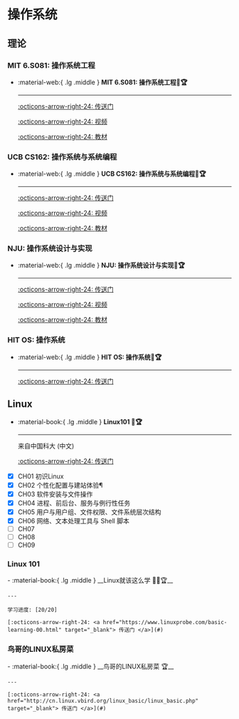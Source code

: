 # 操作系统

## 理论

### MIT 6.S081: 操作系统工程

<div class="grid cards" markdown>

-  :material-web:{ .lg .middle } __MIT 6.S081: 操作系统工程🎯🏆__

    ---

    [:octicons-arrow-right-24: <a href="https://pdos.csail.mit.edu/6.828/2021/schedule.html" target="_blank"> 传送门 </a>](#)

    [:octicons-arrow-right-24: <a href="https://www.youtube.com/watch?v=L6YqHxYHa7A" target="_blank"> 视频 </a>](#)

    [:octicons-arrow-right-24: <a href="https://pdos.csail.mit.edu/6.828/2021/xv6/book-riscv-rev2.pdf" target="_blank"> 教材 </a>](#)

</div>

### UCB CS162: 操作系统与系统编程

<div class="grid cards" markdown>

-  :material-web:{ .lg .middle } __UCB CS162: 操作系统与系统编程🎯🏆__

    ---

    [:octicons-arrow-right-24: <a href="https://cs162.org/" target="_blank"> 传送门 </a>](#)

    [:octicons-arrow-right-24: <a href="https://www.youtube.com/watch?v=YfHY0pvpRkk" target="_blank"> 视频 </a>](#)

    [:octicons-arrow-right-24: <a href="http://ospp.cs.washington.edu/" target="_blank"> 教材 </a>](#)

</div>

### NJU: 操作系统设计与实现

<div class="grid cards" markdown>

-  :material-web:{ .lg .middle } __NJU: 操作系统设计与实现🎯🏆__

    ---

    [:octicons-arrow-right-24: <a href="https://jyywiki.cn/OS/2022/index.html" target="_blank"> 传送门 </a>](#)

    [:octicons-arrow-right-24: <a href="https://space.bilibili.com/202224425/channel/collectiondetail?sid=192498" target="_blank"> 视频 </a>](#)

    [:octicons-arrow-right-24: <a href="http://pages.cs.wisc.edu/~remzi/OSTEP/" target="_blank"> 教材 </a>](#)

</div>

### HIT OS: 操作系统

<div class="grid cards" markdown>

-  :material-web:{ .lg .middle } __HIT OS: 操作系统🎯🏆__

    ---

    [:octicons-arrow-right-24: <a href="https://teachyourselfcs.com/" target="_blank"> 传送门 </a>](#)

</div>


## Linux

<div class="grid cards" markdown>

-  :material-book:{ .lg .middle } __Linux101 🎯🏆__

    ---

    来自中国科大 (中文)

    [:octicons-arrow-right-24: <a href="https://101.lug.ustc.edu.cn/" target="_blank"> 传送门 </a>](#)

</div>

- [x] CH01 初识Linux
- [x] CH02 个性化配置与建站体验¶
- [x] CH03 软件安装与文件操作
- [x] CH04 进程、前后台、服务与例行性任务
- [x] CH05 用户与用户组、文件权限、文件系统层次结构
- [x] CH06 网络、文本处理工具与 Shell 脚本
- [ ] CH07
- [ ] CH08
- [ ] CH09

### Linux 101

<div class="grid cards" markdown>
-   :material-book:{ .lg .middle } __Linux就该这么学 🎯✅🏆__

    ---

    学习进度: [20/20]

    [:octicons-arrow-right-24: <a href="https://www.linuxprobe.com/basic-learning-00.html" target="_blank"> 传送门 </a>](#)

</div>

### 鸟哥的LINUX私房菜

<div class="grid cards" markdown>
-  :material-book:{ .lg .middle } __鸟哥的LINUX私房菜 🏆__

    ---

    [:octicons-arrow-right-24: <a href="http://cn.linux.vbird.org/linux_basic/linux_basic.php" target="_blank"> 传送门 </a>](#)



</div>
